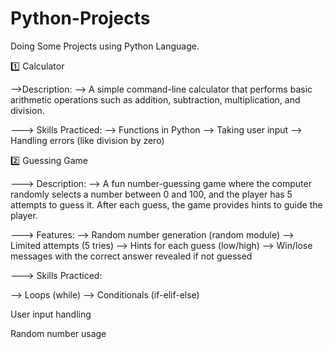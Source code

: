 # Python-Projects
Doing Some Projects using Python Language.


1️⃣ Calculator

-->Description:
--> A simple command-line calculator that performs basic arithmetic operations such as addition, subtraction, multiplication, and division.

---> Skills Practiced:
--> Functions in Python
--> Taking user input
--> Handling errors (like division by zero)


2️⃣ Guessing Game

---> Description:
--> A fun number-guessing game where the computer randomly selects a number between 0 and 100, and the player has 5 attempts to guess it. After each guess, the game provides hints to guide the player.

---> Features:
--> Random number generation (random module)
--> Limited attempts (5 tries)
--> Hints for each guess (low/high)
--> Win/lose messages with the correct answer revealed if not guessed

---> Skills Practiced:

--> Loops (while)
--> Conditionals (if-elif-else)

User input handling

Random number usage
